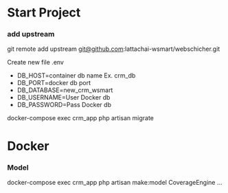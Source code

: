 # Start Project
 ### add upstream
 git remote add upstream git@github.com:lattachai-wsmart/webschicher.git

Create new file .env

- DB_HOST=container db name Ex. crm_db
- DB_PORT=docker db port
- DB_DATABASE=new_crm_wsmart
- DB_USERNAME=User Docker db
- DB_PASSWORD=Pass Docker db


docker-compose exec crm_app php artisan migrate

# Docker

### Model

docker-compose exec crm_app php artisan make:model CoverageEngine
...